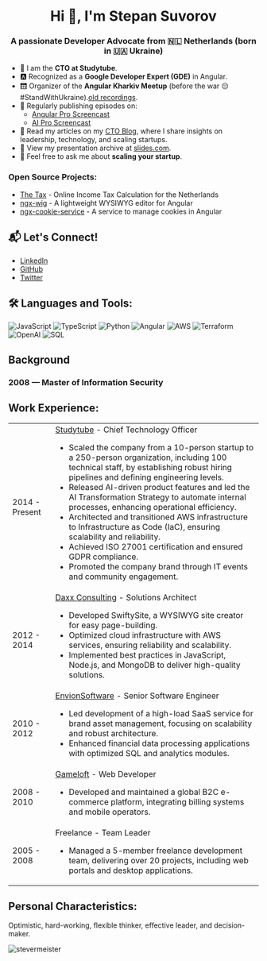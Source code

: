 <h1 align="center">Hi 👋, I'm Stepan Suvorov</h1>
<h3 align="center">A passionate Developer Advocate from 🇳🇱 Netherlands (born in 🇺🇦 Ukraine)</h3>

- 🐝 I am the **CTO at Studytube**.  
- 🅰️ Recognized as a **Google Developer Expert (GDE)** in Angular.  
- 🛗 Organizer of the **Angular Kharkiv Meetup** (before the war 😔 #StandWithUkraine).[old recordings](https://www.youtube.com/@AngularKharkiv).
- 🎥 Regularly publishing episodes on:  
  - [Angular Pro Screencast](https://www.youtube.com/@AngularPro)  
  - [AI Pro Screencast](https://www.youtube.com/@aiproai)  
- 📝 Read my articles on my [CTO Blog](https://ctoiam.com), where I share insights on leadership, technology, and scaling startups.
- 🎤 View my presentation archive at [slides.com](https://stepan.js.org/slides.com).
- 💬 Feel free to ask me about **scaling your startup**.  

### Open Source Projects:
- [The Tax](https://thetax.nl) - Online Income Tax Calculation for the Netherlands  
- [ngx-wig](https://github.com/stevermeister/ngx-wig) - A lightweight WYSIWYG editor for Angular  
- [ngx-cookie-service](https://github.com/stevermeister/ngx-cookie-service) - A service to manage cookies in Angular  

## 📬 Let's Connect!
- [LinkedIn](https://www.linkedin.com/in/stepansuvorov)
- [GitHub](https://github.com/stevermeister)
- [Twitter](https://twitter.com/stevermeister)

## 🛠️ Languages and Tools:

![JavaScript](https://img.shields.io/badge/-JavaScript-F7DF1E?logo=javascript&logoColor=black)
![TypeScript](https://img.shields.io/badge/-TypeScript-007ACC?logo=typescript&logoColor=white)
![Python](https://img.shields.io/badge/-Python-3776AB?logo=python&logoColor=white)
![Angular](https://img.shields.io/badge/-Angular-DD0031?logo=angular&logoColor=white)
![AWS](https://img.shields.io/badge/-AWS-232F3E?logo=amazon-aws&logoColor=white)
![Terraform](https://img.shields.io/badge/-Terraform-623CE4?logo=terraform&logoColor=white)
![OpenAI](https://img.shields.io/badge/-OpenAI-412991?logo=openai&logoColor=white)
![SQL](https://img.shields.io/badge/-SQL-4479A1?logo=MySQL&logoColor=white)

 

## Background

### 2008 — Master of Information Security
  
## Work Experience:

<table>
  <tr>
    <td>2014 - Present</td>
    <td><a href="https://www.studytube.nl/">Studytube</a> - Chief Technology Officer  
      <ul>
        <li>Scaled the company from a 10-person startup to a 250-person organization, including 100 technical staff, by establishing robust hiring pipelines and defining engineering levels.</li>
        <li>Released AI-driven product features and led the AI Transformation Strategy to automate internal processes, enhancing operational efficiency.</li>
        <li>Architected and transitioned AWS infrastructure to Infrastructure as Code (IaC), ensuring scalability and reliability.</li>
        <li>Achieved ISO 27001 certification and ensured GDPR compliance.</li>
        <li>Promoted the company brand through IT events and community engagement.</li>
      </ul>
    </td>
  </tr>
  <tr>
    <td>2012 - 2014</td>
    <td><a href="http://www.daxx.com/">Daxx Consulting</a> - Solutions Architect  
      <ul>
        <li>Developed SwiftySite, a WYSIWYG site creator for easy page-building.</li>
        <li>Optimized cloud infrastructure with AWS services, ensuring reliability and scalability.</li>
        <li>Implemented best practices in JavaScript, Node.js, and MongoDB to deliver high-quality solutions.</li>
      </ul>
    </td>
  </tr>
  <tr>
    <td>2010 - 2012</td>
    <td><a href="http://envionsoftware.com/">EnvionSoftware</a> - Senior Software Engineer  
      <ul>
        <li>Led development of a high-load SaaS service for brand asset management, focusing on scalability and robust architecture.</li>
        <li>Enhanced financial data processing applications with optimized SQL and analytics modules.</li>
      </ul>
    </td>
  </tr>
  <tr>
    <td>2008 - 2010</td>
    <td><a href="http://www.gameloft.com/">Gameloft</a> - Web Developer  
      <ul>
        <li>Developed and maintained a global B2C e-commerce platform, integrating billing systems and mobile operators.</li>
      </ul>
    </td>
  </tr>
  <tr>
    <td>2005 - 2008</td>
    <td>Freelance - Team Leader  
      <ul>
        <li>Managed a 5-member freelance development team, delivering over 20 projects, including web portals and desktop applications.</li>
      </ul>
    </td>
  </tr>
</table>

## Personal Characteristics:
Optimistic, hard-working, flexible thinker, effective leader, and decision-maker.  

  

<p align="left"><img alt="stevermeister"
                     src="https://komarev.com/ghpvc/?username=stevermeiser&label=Profile%20views&color=0e75b6&style=flat"/></p>
